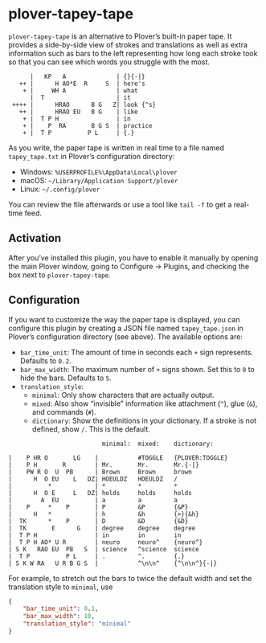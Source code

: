 # plover-tapey-tape

`plover-tapey-tape` is an alternative to Plover’s built-in paper tape.
It provides a side-by-side view of strokes and translations as well as
extra information such as bars to the left representing how long each
stroke took so that you can see which words you struggle with the most.

```
      |   KP   A              | {}{-|}
   ++ |      H AO*E  R     S  | here's
    + |     WH A              | what
      |  T                    | it
 ++++ |      HRAO      B G   Z| look {^s}
   ++ |      HRAO EU   B G    | like
    + |  T P H                | in
    + |    P  RA       B G S  | practice
    + |  T P          P L     | {.}
```

As you write, the paper tape is written in real time to a file named
`tapey_tape.txt` in Plover’s configuration directory:

- Windows: `%USERPROFILE%\AppData\Local\plover`
- macOS: `~/Library/Application Support/plover`
- Linux: `~/.config/plover`

You can review the file afterwards or use a tool like `tail -f` to
get a real-time feed.

## Activation

After you’ve installed this plugin, you have to enable it manually
by opening the main Plover window, going to Configure → Plugins, and
checking the box next to `plover-tapey-tape`.

## Configuration

If you want to customize the way the paper tape is displayed, you can
configure this plugin by creating a JSON file named `tapey_tape.json`
in Plover’s configuration directory (see above). The available options
are:

- `bar_time_unit`: The amount of time in seconds each `+` sign represents.
  Defaults to `0.2`.
- `bar_max_width`: The maximum number of `+` signs shown. Set this to `0`
  to hide the bars. Defaults to `5`.
- `translation_style`:
    - `minimal`: Only show characters that are actually output.
    - `mixed`: Also show “invisible” information like attachment (`^`),
      glue (`&`), and commands (`#`).
    - `dictionary`: Show the definitions in your dictionary. If a stroke
      is not defined, show `/`. This is the default.

```
                          minimal:  mixed:    dictionary:

|    P HR O       LG    |           #TOGGLE   {PLOVER:TOGGLE}
|    P H       R        | Mr.       Mr.       Mr.{-|}
|    PW R O  U  PB      | Brown     Brown     brown
|      H  O EU    L   DZ| HOEULDZ   HOEULDZ   /
|          *            | *         *         *
|      H  O E     L   DZ| holds     holds     holds
|        A  EU          | a         a         a
|    P     *    P       | P         &P        {&P}
|      H   *            | h         &h        {>}{&h}
|  TK      *    P       | D         &D        {&D}
|  TK       E      G    | degree    degree    degree
|  T P H                | in        in        in
|  T P H AO* U R        | neuro     neuro^    {neuro^}
| S K   RAO EU  PB   S  | science   ^science  science
|  T P          P L     | .         ^.        {.}
| S K W RA   U R B G S  |           ^\n\n^    {^\n\n^}{-|}
```

For example, to stretch out the bars to twice the default width and set
the translation style to `minimal`, use

```json
{
    "bar_time_unit": 0.1,
    "bar_max_width": 10,
    "translation_style": "minimal"
}
```
